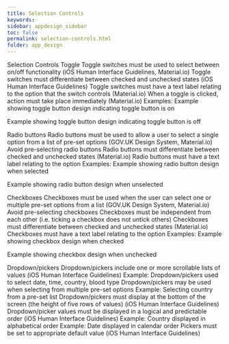```yaml
---
title: Selection Controls 
keywords:
sidebar: appdesign_sidebar
toc: false
permalink: selection-controls.html
folder: app_design 
---
```


Selection Controls
Toggle
Toggle switches must be used to select between on/off functionality (iOS Human Interface Guidelines, Material.io)
Toggle switches must differentiate between checked and unchecked states (iOS Human Interface Guidelines)
Toggle switches must have a text label relating to the option that the switch controls (Material.io)
When a toggle is clicked, action must take place immediately (Material.io)
Examples:
Example showing toggle button design indicating toggle button is on

Example showing toggle button design indicating toggle button is off

Radio buttons
Radio buttons must be used to allow a user to select a single option from a list of pre-set options (GOV.UK Design System, Material.io)
Avoid pre-selecting radio buttons
Radio buttons must differentiate between checked and unchecked states (Material.io)
Radio buttons must have a text label relating to the option
Examples:
Example showing radio button design when selected

Example showing radio button design when unselected

Checkboxes
Checkboxes must be used when the user can select one or multiple pre-set options from a list (GOV.UK Design System, Material.io)
Avoid pre-selecting checkboxes
Checkboxes must be independent from each other (i.e. ticking a checkbox does not untick others)
Checkboxes must differentiate between checked and unchecked states (Material.io)
Checkboxes must have a text label relating to the option
Examples:
Example showing checkbox design when checked

Example showing checkbox design when unchecked

Dropdown/pickers
Dropdown/pickers include one or more scrollable lists of values (iOS Human Interface Guidelines)
Example: Dropdown/pickers used to select date, time, country, blood type
Dropdown/pickers may be used when selecting from multiple pre-set options
Example: Selecting country from a pre-set list
Dropdown/pickers must display at the bottom of the screen (the height of five rows of values) (iOS Human Interface Guidelines)
Dropdown/picker values must be displayed in a logical and predictable order (iOS Human Interface Guidelines)
Example: Country displayed in alphabetical order
Example: Date displayed in calendar order
Pickers must be set to appropriate default value (iOS Human Interface Guidelines)